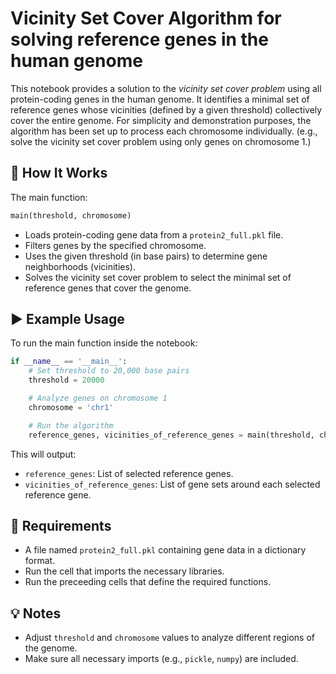 
# Vicinity Set Cover Algorithm for solving reference genes in the human genome

This notebook provides a solution to the *vicinity set cover problem* using all protein-coding genes in the human genome. It identifies a minimal set of reference genes whose vicinities (defined by a given threshold) collectively cover the entire genome.
For simplicity and demonstration purposes, the algorithm has been set up to process each chromosome individually. (e.g., solve the vicinity set cover problem using only genes on chromosome 1.)

## 🔧 How It Works

The main function:
```python
main(threshold, chromosome)
```
- Loads protein-coding gene data from a `protein2_full.pkl` file.
- Filters genes by the specified chromosome.
- Uses the given threshold (in base pairs) to determine gene neighborhoods (vicinities).
- Solves the vicinity set cover problem to select the minimal set of reference genes that cover the genome.

## ▶️ Example Usage

To run the main function inside the notebook:

```python
if __name__ == '__main__':
    # Set threshold to 20,000 base pairs
    threshold = 20000

    # Analyze genes on chromosome 1
    chromosome = 'chr1'

    # Run the algorithm
    reference_genes, vicinities_of_reference_genes = main(threshold, chromosome)
```

This will output:
- `reference_genes`: List of selected reference genes.
- `vicinities_of_reference_genes`: List of gene sets around each selected reference gene.

## 📁 Requirements

- A file named `protein2_full.pkl` containing gene data in a dictionary format.
- Run the cell that imports the necessary libraries.
- Run the preceeding cells that define the required functions.

## 💡 Notes

- Adjust `threshold` and `chromosome` values to analyze different regions of the genome.
- Make sure all necessary imports (e.g., `pickle`, `numpy`) are included.
